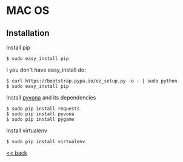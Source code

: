 # MAC OS

## Installation
Install pip

```
$ sudo easy_install pip
```

I you don't have easy_install do:

```
$ curl https://bootstrap.pypa.io/ez_setup.py -o - | sudo python
$ sudo easy_install pip
```

Install [pyvona](https://github.com/zbears/pyvona) and its dependencies

    $ sudo pip install requests
    $ sudo pip install pyvona
    $ sudo pip install pygame

Install virtualenv

    $ sudo pip install virtualenv

[<< back](../../../#usage)
